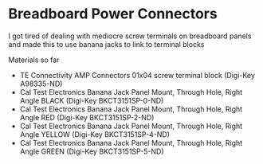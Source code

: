 # Breadboard Power Connectors
I got tired of dealing with mediocre screw terminals on breadboard panels and made this to use banana jacks to link to terminal blocks


Materials so far
* TE Connectivity AMP Connectors 01x04 screw terminal block (Digi-Key A98335-ND)
* Cal Test Electronics Banana Jack Panel Mount, Through Hole, Right Angle	BLACK  (Digi-Key BKCT3151SP-0-ND)
* Cal Test Electronics Banana Jack Panel Mount, Through Hole, Right Angle	RED    (Digi-Key BKCT3151SP-2-ND)
* Cal Test Electronics Banana Jack Panel Mount, Through Hole, Right Angle	YELLOW (Digi-Key BKCT3151SP-4-ND)
* Cal Test Electronics Banana Jack Panel Mount, Through Hole, Right Angle	GREEN  (Digi-Key BKCT3151SP-5-ND)

